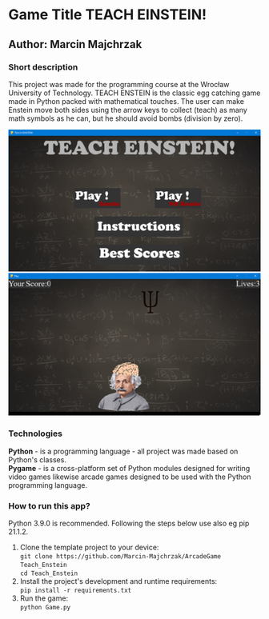 # Game Title TEACH EINSTEIN!
## Author: Marcin Majchrzak

### Short description
This project was made for the programming course at the Wrocław University of Technology. TEACH ENSTEIN is the classic egg catching game made in Python packed with mathematical touches. The user can make Enstein move both sides using the arrow keys to collect (teach) as many math symbols as he can, but he should avoid bombs (division by zero). 

![alt text](https://github.com/Marcin-Majchrzak/ArcadeGame/blob/main/ResourceFiles/Images/s1.png?raw=true)
![alt text](https://github.com/Marcin-Majchrzak/ArcadeGame/blob/main/ResourceFiles/Images/s2.png?raw=true)


### Technologies
**Python** - is a programming language - all project was made based on Python's classes.<br/>
**Pygame** - is a cross-platform set of Python modules designed for writing video games likewise arcade games designed to be used with the Python programming language.

### How to run this app?
Python 3.9.0 is recommended. Following the steps below use also eg pip 21.1.2.
1. Clone the template project to your device:  
`git clone https://github.com/Marcin-Majchrzak/ArcadeGame Teach_Enstein`<br/>
`cd Teach_Enstein`<br/>
2. Install the project's development and runtime requirements:<br/>
`pip install -r requirements.txt`
3. Run the game:<br/>
`python Game.py`
